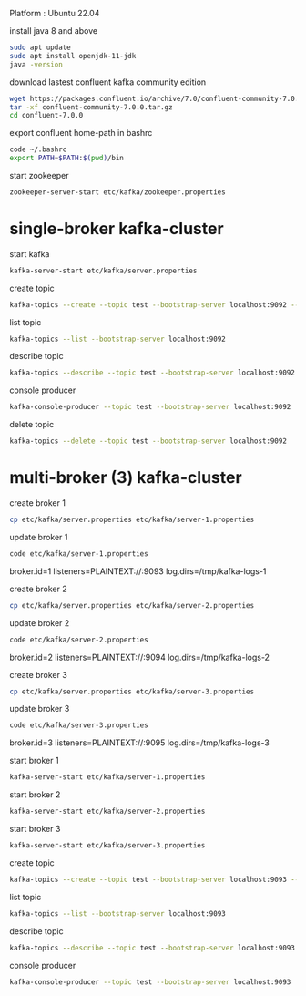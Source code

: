 

Platform : Ubuntu 22.04


install java 8 and above
```bash
sudo apt update
sudo apt install openjdk-11-jdk
java -version
```


download lastest confluent kafka community edition
```bash
wget https://packages.confluent.io/archive/7.0/confluent-community-7.0.0.tar.gz
tar -xf confluent-community-7.0.0.tar.gz
cd confluent-7.0.0
```

export confluent home-path in bashrc
```bash
code ~/.bashrc
export PATH=$PATH:$(pwd)/bin
```

start zookeeper
```bash
zookeeper-server-start etc/kafka/zookeeper.properties
```

# single-broker kafka-cluster


start kafka
```bash
kafka-server-start etc/kafka/server.properties
```

create topic
```bash
kafka-topics --create --topic test --bootstrap-server localhost:9092 --replication-factor 1 --partitions 1
```

list topic
```bash
kafka-topics --list --bootstrap-server localhost:9092
```

describe topic
```bash
kafka-topics --describe --topic test --bootstrap-server localhost:9092
```


console producer
```bash
kafka-console-producer --topic test --bootstrap-server localhost:9092
```

delete topic
```bash
kafka-topics --delete --topic test --bootstrap-server localhost:9092
```



# multi-broker (3) kafka-cluster


create broker 1
```bash
cp etc/kafka/server.properties etc/kafka/server-1.properties
```

update broker 1
```bash
code etc/kafka/server-1.properties
```


broker.id=1
listeners=PLAINTEXT://:9093
log.dirs=/tmp/kafka-logs-1


create broker 2
```bash
cp etc/kafka/server.properties etc/kafka/server-2.properties
```

update broker 2
```bash
code etc/kafka/server-2.properties
```

broker.id=2
listeners=PLAINTEXT://:9094
log.dirs=/tmp/kafka-logs-2


create broker 3
```bash
cp etc/kafka/server.properties etc/kafka/server-3.properties
```

update broker 3
```bash
code etc/kafka/server-3.properties
``` 

broker.id=3
listeners=PLAINTEXT://:9095
log.dirs=/tmp/kafka-logs-3


start broker 1
```bash
kafka-server-start etc/kafka/server-1.properties
```

start broker 2
```bash
kafka-server-start etc/kafka/server-2.properties
```

start broker 3
```bash
kafka-server-start etc/kafka/server-3.properties
```

create topic
```bash
kafka-topics --create --topic test --bootstrap-server localhost:9093 --replication-factor 1 --partitions 3
```

list topic
```bash
kafka-topics --list --bootstrap-server localhost:9093
```

describe topic
```bash
kafka-topics --describe --topic test --bootstrap-server localhost:9093
```

console producer
```bash
kafka-console-producer --topic test --bootstrap-server localhost:9093
```


